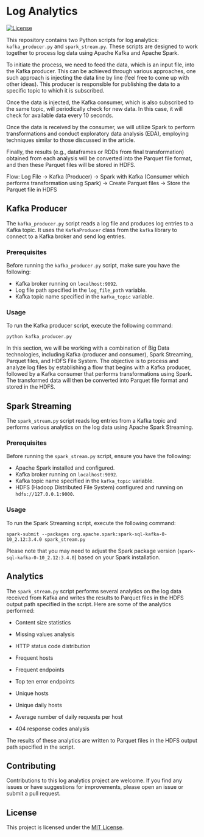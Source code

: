 # Log Analytics

[![License](https://img.shields.io/badge/license-MIT-blue.svg)](https://opensource.org/licenses/MIT)

This repository contains two Python scripts for log analytics: `kafka_producer.py` and `spark_stream.py`. These scripts are designed to work together to process log data using Apache Kafka and Apache Spark.

To initiate the process, we need to feed the data, which is an input file, into the Kafka producer. This can be achieved through various approaches, one such approach is injecting the data line by line (feel free to come up with other ideas). This producer is responsible for publishing the data to a specific topic to which it is subscribed.

Once the data is injected, the Kafka consumer, which is also subscribed to the same topic, will periodically check for new data. In this case, it will check for available data every 10 seconds.

Once the data is received by the consumer, we will utilize Spark to perform transformations and conduct exploratory data analysis (EDA), employing techniques similar to those discussed in the article.

Finally, the results (e.g., dataframes or RDDs from final transformation) obtained from each analysis will be converted into the Parquet file format, and then these Parquet files will be stored in HDFS.

Flow:
Log File -> Kafka (Producer) -> Spark with Kafka (Consumer which performs transformation using Spark) -> Create Parquet files -> Store the Parquet file in HDFS

## Kafka Producer

The `kafka_producer.py` script reads a log file and produces log entries to a Kafka topic. It uses the `KafkaProducer` class from the `kafka` library to connect to a Kafka broker and send log entries.

### Prerequisites

Before running the `kafka_producer.py` script, make sure you have the following:

- Kafka broker running on `localhost:9092`.
- Log file path specified in the `log_file_path` variable.
- Kafka topic name specified in the `kafka_topic` variable.

### Usage

To run the Kafka producer script, execute the following command:

```shell
python kafka_producer.py
```

In this section, we will be working with a combination of Big Data technologies, including Kafka (producer and consumer), Spark Streaming, Parquet files, and HDFS File System. The objective is to process and analyze log files by establishing a flow that begins with a Kafka producer, followed by a Kafka consumer that performs transformations using Spark. The transformed data will then be converted into Parquet file format and stored in the HDFS.

## Spark Streaming

The `spark_stream.py` script reads log entries from a Kafka topic and performs various analytics on the log data using Apache Spark Streaming.

### Prerequisites

Before running the `spark_stream.py` script, ensure you have the following:

- Apache Spark installed and configured.
- Kafka broker running on `localhost:9092`.
- Kafka topic name specified in the `kafka_topic` variable.
- HDFS (Hadoop Distributed File System) configured and running on `hdfs://127.0.0.1:9000`.

### Usage

To run the Spark Streaming script, execute the following command:

```shell
spark-submit --packages org.apache.spark:spark-sql-kafka-0-10_2.12:3.4.0 spark_stream.py
```

Please note that you may need to adjust the Spark package version (`spark-sql-kafka-0-10_2.12:3.4.0`) based on your Spark installation.

## Analytics

The `spark_stream.py` script performs several analytics on the log data received from Kafka and writes the results to Parquet files in the HDFS output path specified in the script. Here are some of the analytics performed:

- Content size statistics
- Missing values analysis
- HTTP status code distribution
- Frequent hosts


- Frequent endpoints
- Top ten error endpoints
- Unique hosts
- Unique daily hosts
- Average number of daily requests per host
- 404 response codes analysis

The results of these analytics are written to Parquet files in the HDFS output path specified in the script.

## Contributing

Contributions to this log analytics project are welcome. If you find any issues or have suggestions for improvements, please open an issue or submit a pull request.

## License

This project is licensed under the [MIT License](LICENSE).
